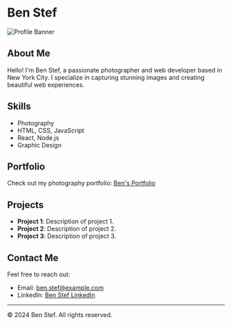 # Ben Stef

![Profile Banner](https://via.placeholder.com/1200x300.png?text=Welcome+to+My+Profile)

## About Me
Hello! I'm Ben Stef, a passionate photographer and web developer based in New York City. I specialize in capturing stunning images and creating beautiful web experiences. 

## Skills
- Photography
- HTML, CSS, JavaScript
- React, Node.js
- Graphic Design

## Portfolio
Check out my photography portfolio: [Ben's Portfolio](https://example.com)

## Projects
- **Project 1**: Description of project 1.
- **Project 2**: Description of project 2.
- **Project 3**: Description of project 3.

## Contact Me
Feel free to reach out:
- Email: ben.stef@example.com
- LinkedIn: [Ben Stef LinkedIn](https://linkedin.com/in/benstef)

---

© 2024 Ben Stef. All rights reserved.
